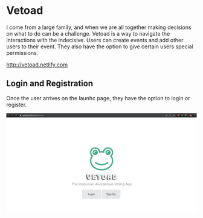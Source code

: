 # Vetoad
I come from a large family, and when we are all together making decisions on what to do can be a challenge. Vetoad is a way to navigate the interactions with the indecisive. Users can create events and add other users to their event. They also have the option to give certain users special permissions. 

http://vetoad.netlify.com

<b>Login and Registration</b>
------

Once the user arrives on the launhc page, they have the option to login or register.

![Vetoad Login](VetoadLoginGif.gif)
